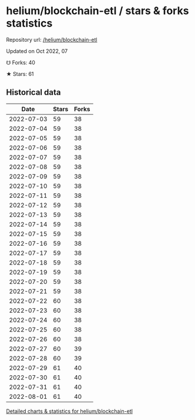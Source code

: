# helium/blockchain-etl / stars & forks statistics

Repository url: [/helium/blockchain-etl](https://github.com/helium/blockchain-etl)

Updated on Oct 2022, 07

☋ Forks: 40

★ Stars: 61

## Historical data
| Date | Stars | Forks |
|------|-------|-------|
| 2022-07-03 | 59 | 38 | 
| 2022-07-04 | 59 | 38 | 
| 2022-07-05 | 59 | 38 | 
| 2022-07-06 | 59 | 38 | 
| 2022-07-07 | 59 | 38 | 
| 2022-07-08 | 59 | 38 | 
| 2022-07-09 | 59 | 38 | 
| 2022-07-10 | 59 | 38 | 
| 2022-07-11 | 59 | 38 | 
| 2022-07-12 | 59 | 38 | 
| 2022-07-13 | 59 | 38 | 
| 2022-07-14 | 59 | 38 | 
| 2022-07-15 | 59 | 38 | 
| 2022-07-16 | 59 | 38 | 
| 2022-07-17 | 59 | 38 | 
| 2022-07-18 | 59 | 38 | 
| 2022-07-19 | 59 | 38 | 
| 2022-07-20 | 59 | 38 | 
| 2022-07-21 | 59 | 38 | 
| 2022-07-22 | 60 | 38 | 
| 2022-07-23 | 60 | 38 | 
| 2022-07-24 | 60 | 38 | 
| 2022-07-25 | 60 | 38 | 
| 2022-07-26 | 60 | 38 | 
| 2022-07-27 | 60 | 39 | 
| 2022-07-28 | 60 | 39 | 
| 2022-07-29 | 61 | 40 | 
| 2022-07-30 | 61 | 40 | 
| 2022-07-31 | 61 | 40 | 
| 2022-08-01 | 61 | 40 | 


[Detailed charts & statistics for helium/blockchain-etl](https://reviewgithub.com/rep/helium/blockchain-etl)
